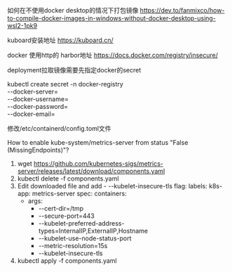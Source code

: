 如何在不使用docker desktop的情况下打包镜像
https://dev.to/fanmixco/how-to-compile-docker-images-in-windows-without-docker-desktop-using-wsl2-1pk9

kuboard安装地址
https://kuboard.cn/

docker 使用http的 harbor地址
https://docs.docker.com/registry/insecure/

deployment拉取镜像需要先指定docker的secret

kubectl create secret -n <namespaceName> docker-registry <secretName> \
  --docker-server=<harborServer> \
  --docker-username=<username> \
  --docker-password=<password> \
  --docker-email=<email>

 修改/etc/containerd/config.toml文件


How to enable kube-system/metrics-server from status "False (MissingEndpoints)"?

  1. wget https://github.com/kubernetes-sigs/metrics-server/releases/latest/download/components.yaml
  2. kubectl delete -f components.yaml
  3. Edit downloaded file and add - --kubelet-insecure-tls flag:
    labels:
      k8s-app: metrics-server
    spec:
      containers:
      - args:
        - --cert-dir=/tmp
        - --secure-port=443
        - --kubelet-preferred-address-types=InternalIP,ExternalIP,Hostname
        - --kubelet-use-node-status-port
        - --metric-resolution=15s
        - --kubelet-insecure-tls
  4.  kubectl apply -f components.yaml
 
